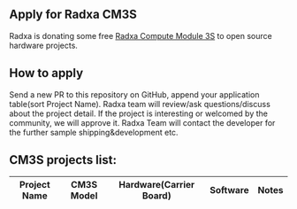 ## Apply for Radxa CM3S

Radxa is donating some free [Radxa Compute Module 3S](https://docs.radxa.com/compute-module/cm3s) to open source hardware projects.

## How to apply

Send a new PR to this repository on GitHub, append your application table(sort Project Name). Radxa team will review/ask questions/discuss about the project detail. If the project is interesting or welcomed by the community, we will approve it. Radxa Team will contact the developer for the further sample shipping&development etc.

## CM3S projects list:

| Project Name        | CM3S Model     | Hardware(Carrier Board)                                      | Software                                                | Notes                                                        |
| ------------------- | ------------- | ------------------------------------------------------------ | ------------------------------------------------------- | ------------------------------------------------------------ |